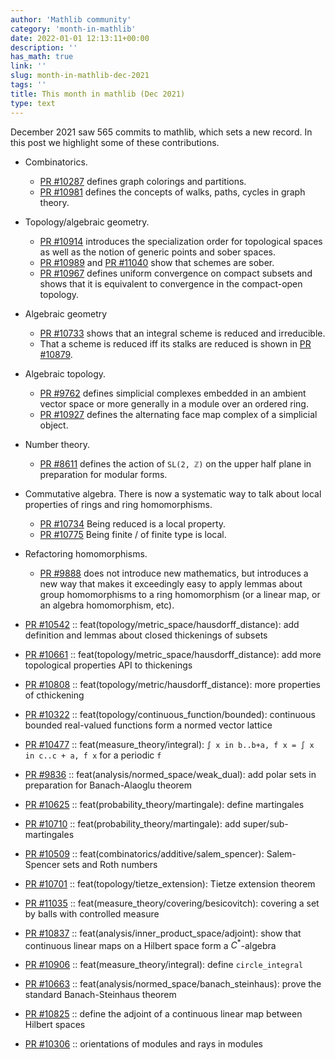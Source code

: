 ```yaml
---
author: 'Mathlib community'
category: 'month-in-mathlib'
date: 2022-01-01 12:13:11+00:00
description: ''
has_math: true
link: ''
slug: month-in-mathlib-dec-2021
tags: ''
title: This month in mathlib (Dec 2021)
type: text
---
```


December 2021 saw 565 commits to mathlib, which sets a new record.
In this post we highlight some of these contributions.

* Combinatorics.
  - [PR #10287](https://github.com/leanprover-community/mathlib/pull/10287) defines graph colorings and partitions.
  - [PR #10981](https://github.com/leanprover-community/mathlib/pull/10981) defines the concepts of walks, paths, cycles in graph theory.

* Topology/algebraic geometry.
  - [PR #10914](https://github.com/leanprover-community/mathlib/pull/10914)
    introduces the specialization order for topological spaces
    as well as the notion of generic points and sober spaces.
  - [PR #10989](https://github.com/leanprover-community/mathlib/pull/10989) and
    [PR #11040](https://github.com/leanprover-community/mathlib/pull/11040)
    show that schemes are sober.
  - [PR #10967](https://github.com/leanprover-community/mathlib/pull/10967)
    defines uniform convergence on compact subsets and shows that it is equivalent
    to convergence in the compact-open topology.

* Algebraic geometry
  - [PR #10733](https://github.com/leanprover-community/mathlib/pull/10733)
    shows that an integral scheme is reduced and irreducible.
  - That a scheme is reduced iff its stalks are reduced is shown in
    [PR #10879](https://github.com/leanprover-community/mathlib/pull/10879).

* Algebraic topology.
  - [PR #9762](https://github.com/leanprover-community/mathlib/pull/9762)
    defines simplicial complexes embedded in an ambient vector space or more generally in a module over an ordered ring.
  - [PR #10927](https://github.com/leanprover-community/mathlib/pull/10927)
    defines the alternating face map complex of a simplicial object.

* Number theory.
  - [PR #8611](https://github.com/leanprover-community/mathlib/pull/8611) defines the action of `SL(2, ℤ)` on the upper half plane in preparation for modular forms.

* Commutative algebra.
  There is now a systematic way to talk about local properties of rings and ring homomorphisms.
  - [PR #10734](https://github.com/leanprover-community/mathlib/pull/10734) Being reduced is a local property.
  - [PR #10775](https://github.com/leanprover-community/mathlib/pull/10775) Being finite / of finite type is local.

* Refactoring homomorphisms.
  - [PR #9888](https://github.com/leanprover-community/mathlib/pull/9888) does not introduce new mathematics,
    but introduces a new way that makes it exceedingly easy to apply lemmas about group homomorphisms to a ring homomorphism
    (or a linear map, or an algebra homomorphism, etc).

* [PR #10542](https://github.com/leanprover-community/mathlib/pull/10542) :: feat(topology/metric_space/hausdorff_distance): add definition and lemmas about closed thickenings of subsets
* [PR #10661](https://github.com/leanprover-community/mathlib/pull/10661) :: feat(topology/metric_space/hausdorff_distance): add more topological properties API to thickenings
* [PR #10808](https://github.com/leanprover-community/mathlib/pull/10808) :: feat(topology/metric/hausdorff_distance): more properties of cthickening
* [PR #10322](https://github.com/leanprover-community/mathlib/pull/10322) :: feat(topology/continuous_function/bounded): continuous bounded real-valued functions form a normed vector lattice
* [PR #10477](https://github.com/leanprover-community/mathlib/pull/10477) :: feat(measure_theory/integral): `∫ x in b..b+a, f x = ∫ x in c..c + a, f x` for a periodic `f`
* [PR #9836](https://github.com/leanprover-community/mathlib/pull/9836) :: feat(analysis/normed_space/weak_dual): add polar sets in preparation for Banach-Alaoglu theorem
* [PR #10625](https://github.com/leanprover-community/mathlib/pull/10625) :: feat(probability_theory/martingale): define martingales
* [PR #10710](https://github.com/leanprover-community/mathlib/pull/10710) :: feat(probability_theory/martingale): add super/sub-martingales
* [PR #10509](https://github.com/leanprover-community/mathlib/pull/10509) :: feat(combinatorics/additive/salem_spencer): Salem-Spencer sets and Roth numbers
* [PR #10701](https://github.com/leanprover-community/mathlib/pull/10701) :: feat(topology/tietze_extension): Tietze extension theorem
* [PR #11035](https://github.com/leanprover-community/mathlib/pull/11035) :: feat(measure_theory/covering/besicovitch): covering a set by balls with controlled measure
* [PR #10837](https://github.com/leanprover-community/mathlib/pull/10837) :: feat(analysis/inner_product_space/adjoint): show that continuous linear maps on a Hilbert space form a $C^\ast$-algebra
* [PR #10906](https://github.com/leanprover-community/mathlib/pull/10906) :: feat(measure_theory/integral): define `circle_integral`
* [PR #10663](https://github.com/leanprover-community/mathlib/pull/10663) :: feat(analysis/normed_space/banach_steinhaus): prove the standard Banach-Steinhaus theorem
* [PR #10825](https://github.com/leanprover-community/mathlib/pull/10825) :: define the adjoint of a continuous linear map between Hilbert spaces
* [PR #10306](https://github.com/leanprover-community/mathlib/pull/10306) :: orientations of modules and rays in modules

